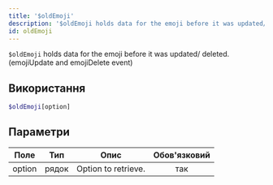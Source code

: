 ```yaml
---
title: '$oldEmoji'
description: '$oldEmoji holds data for the emoji before it was updated/ deleted. (emojiUpdate and emojiDelete event)'
id: oldEmoji
---
```


`$oldEmoji` holds data for the emoji before it was updated/ deleted. (emojiUpdate and emojiDelete event)

## Використання

```php
$oldEmoji[option]
```

## Параметри

| Поле   | Тип   | Опис                | Обов'язковий |
| ------ | ----- | ------------------- |:------------:|
| option | рядок | Option to retrieve. |     так      |